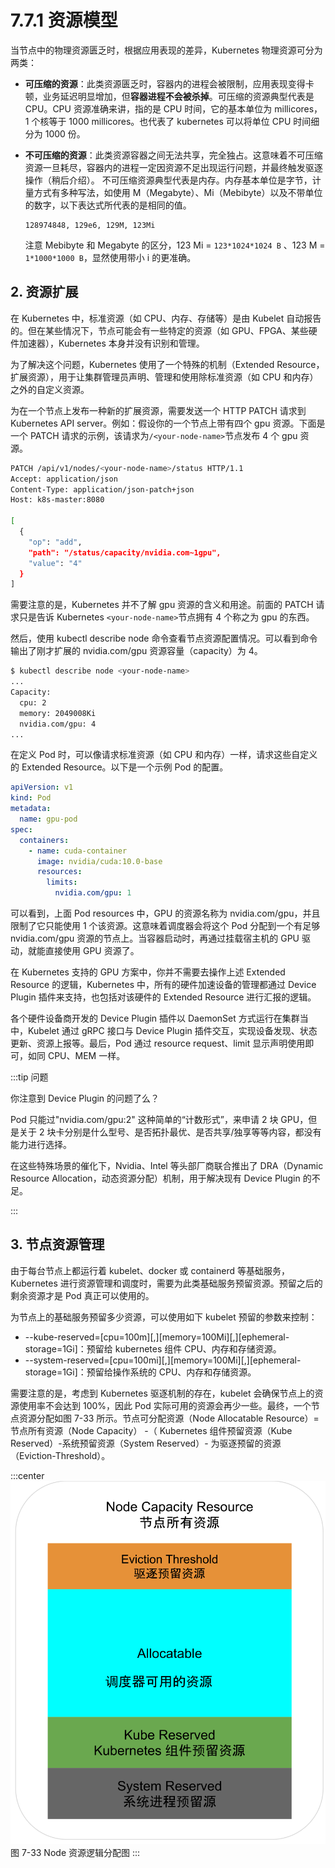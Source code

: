# 7.7.1 资源模型


当节点中的物理资源匮乏时，根据应用表现的差异，Kubernetes 物理资源可分为两类：

- **可压缩的资源**：此类资源匮乏时，容器内的进程会被限制，应用表现变得卡顿，业务延迟明显增加，但**容器进程不会被杀掉**。可压缩的资源典型代表是 CPU。CPU 资源准确来讲，指的是 CPU 时间，它的基本单位为 millicores，1 个核等于 1000 millicores。也代表了 kubernetes 可以将单位 CPU 时间细分为 1000 份。

- **不可压缩的资源**：此类资源容器之间无法共享，完全独占。这意味着不可压缩资源一旦耗尽，容器内的进程一定因资源不足出现运行问题，并最终触发驱逐操作（稍后介绍）。
  不可压缩资源典型代表是内存。内存基本单位是字节，计量方式有多种写法，如使用 M（Megabyte）、Mi（Mebibyte）以及不带单位的数字，以下表达式所代表的是相同的值。

  ```plain
  128974848, 129e6, 129M, 123Mi
  ```
  注意 Mebibyte 和 Megabyte 的区分，123 Mi = `123*1024*1024 B` 、123 M = `1*1000*1000 B`，显然使用带小 i 的更准确。

## 2. 资源扩展

在 Kubernetes 中，标准资源（如 CPU、内存、存储等）是由 Kubelet 自动报告的。但在某些情况下，节点可能会有一些特定的资源（如 GPU、FPGA、某些硬件加速器），Kubernetes 本身并没有识别和管理。

为了解决这个问题，Kubernetes 使用了一个特殊的机制（Extended Resource，扩展资源），用于让集群管理员声明、管理和使用除标准资源（如 CPU 和内存）之外的自定义资源。

为在一个节点上发布一种新的扩展资源，需要发送一个 HTTP PATCH 请求到 Kubernetes API server。例如：假设你的一个节点上带有四个 gpu 资源。下面是一个 PATCH 请求的示例，该请求为`/<your-node-name>`节点发布 4 个 gpu 资源。

```bash
PATCH /api/v1/nodes/<your-node-name>/status HTTP/1.1
Accept: application/json
Content-Type: application/json-patch+json
Host: k8s-master:8080

[
  {
    "op": "add",
    "path": "/status/capacity/nvidia.com~1gpu",
    "value": "4"
  }
]
```
需要注意的是，Kubernetes 并不了解 gpu 资源的含义和用途。前面的 PATCH 请求只是告诉 Kubernetes `<your-node-name>`节点拥有 4 个称之为 gpu 的东西。

然后，使用 kubectl describe node 命令查看节点资源配置情况。可以看到命令输出了刚才扩展的 nvidia.com/gpu 资源容量（capacity）为 4。

```bash
$ kubectl describe node <your-node-name>
...
Capacity:
  cpu: 2
  memory: 2049008Ki
  nvidia.com/gpu: 4
...
```

在定义 Pod 时，可以像请求标准资源（如 CPU 和内存）一样，请求这些自定义的 Extended Resource。以下是一个示例 Pod 的配置。

```yaml
apiVersion: v1
kind: Pod
metadata:
  name: gpu-pod
spec:
  containers:
    - name: cuda-container
      image: nvidia/cuda:10.0-base
      resources:
        limits:
          nvidia.com/gpu: 1
```
可以看到，上面 Pod resources 中，GPU 的资源名称为 nvidia.com/gpu，并且限制了它只能使用 1 个该资源。这意味着调度器会将这个 Pod 分配到一个有足够 nvidia.com/gpu 资源的节点上。当容器启动时，再通过挂载宿主机的 GPU 驱动，就能直接使用 GPU 资源了。

在 Kubernetes 支持的 GPU 方案中，你并不需要去操作上述 Extended Resource 的逻辑，Kubernetes 中，所有的硬件加速设备的管理都通过 Device Plugin 插件来支持，也包括对该硬件的 Extended Resource 进行汇报的逻辑。

各个硬件设备商开发的 Device Plugin 插件以 DaemonSet 方式运行在集群当中，Kubelet 通过 gRPC 接口与 Device Plugin 插件交互，实现设备发现、状态更新、资源上报等。最后，Pod 通过 resource request、limit 显示声明使用即可，如同 CPU、MEM 一样。

:::tip 问题

你注意到 Device Plugin 的问题了么？

Pod 只能过"nvidia.com/gpu:2" 这种简单的“计数形式”，来申请 2 块 GPU，但是关于 2 块卡分别是什么型号、是否拓扑最优、是否共享/独享等等内容，都没有能力进行选择。

在这些特殊场景的催化下，Nvidia、Intel 等头部厂商联合推出了 DRA（Dynamic Resource Allocation，动态资源分配）机制，用于解决现有 Device Plugin 的不足。

:::

## 3. 节点资源管理

由于每台节点上都运行着 kubelet、docker 或 containerd 等基础服务，Kubernetes 进行资源管理和调度时，需要为此类基础服务预留资源。预留之后的剩余资源才是 Pod 真正可以使用的。

为节点上的基础服务预留多少资源，可以使用如下 kubelet 预留的参数来控制：

- --kube-reserved=[cpu=100m][,][memory=100Mi][,][ephemeral-storage=1Gi]：预留给 kubernetes 组件 CPU、内存和存储资源。
- --system-reserved=[cpu=100mi][,][memory=100Mi][,][ephemeral-storage=1Gi]：预留给操作系统的 CPU、内存和存储资源。

需要注意的是，考虑到 Kubernetes 驱逐机制的存在，kubelet 会确保节点上的资源使用率不会达到 100%，因此 Pod 实际可用的资源会再少一些。最终，一个节点资源分配如图 7-33 所示。节点可分配资源（Node Allocatable Resource）= 节点所有资源（Node Capacity） -（ Kubernetes 组件预留资源（Kube Reserved）-系统预留资源（System Reserved）- 为驱逐预留的资源（Eviction-Threshold）。

:::center
  ![](../assets/k8s-resource.svg)<br/>
  图 7-33 Node 资源逻辑分配图
:::








